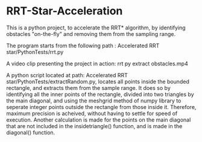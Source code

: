 # RRT-Star-Acceleration
This is a python project, to accelerate the RRT* algorithm, by identifying obstacles "on-the-fly" and removing them from the sampling range.

The program starts from the following path :  Accelerated RRT star/PythonTests/rrt.py

A video clip presenting the project in action: rrt py extract obstacles.mp4

A python script located at path: Accelerated RRT star/PythonTests/extractRandom.py, locates all points inside the bounded rectangle, and extracts them from the sample range. It does so by identifying all the inner points of the rectangle, divided into two triangles by the main diagonal, and using the meshgrid method of numpy library to seperate integer points outside the rectangle from those inside it. Therefore, maximum precision is acheived, without having to settle for speed of execution.
Another calculation is made for the points on the main diagonal that are not included in the insidetriangle() function, and is made in the diagonal() function.
